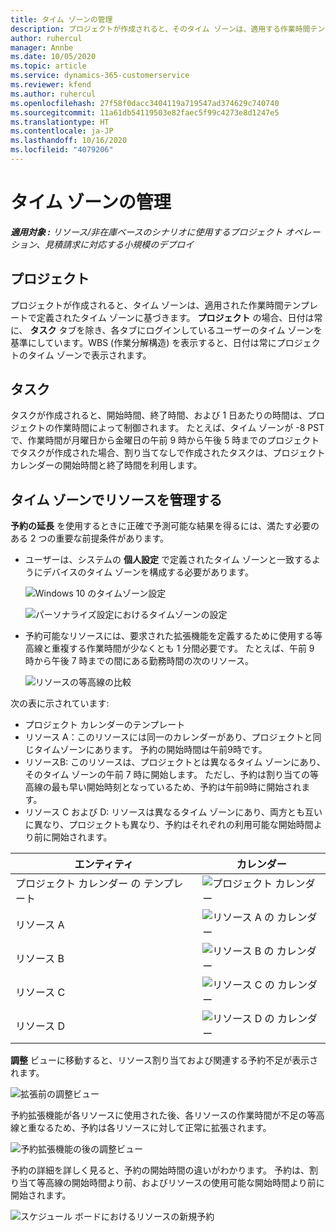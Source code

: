 ```yaml
---
title: タイム ゾーンの管理
description: プロジェクトが作成されると、そのタイム ゾーンは、適用する作業時間テンプレートで定義されたタイム ゾーンに基づきます。
author: ruhercul
manager: Annbe
ms.date: 10/05/2020
ms.topic: article
ms.service: dynamics-365-customerservice
ms.reviewer: kfend
ms.author: ruhercul
ms.openlocfilehash: 27f58f0dacc3404119a719547ad374629c740740
ms.sourcegitcommit: 11a61db54119503e82faec5f99c4273e8d1247e5
ms.translationtype: HT
ms.contentlocale: ja-JP
ms.lasthandoff: 10/16/2020
ms.locfileid: "4079206"
---
```

# <a name="manage-time-zones"></a>タイム ゾーンの管理

_**適用対象 :** リソース/非在庫ベースのシナリオに使用するプロジェクト オペレーション、見積請求に対応する小規模のデプロイ_


## <a name="projects"></a>プロジェクト

プロジェクトが作成されると、タイム ゾーンは、適用された作業時間テンプレートで定義されたタイム ゾーンに基づきます。 **プロジェクト** の場合、日付は常に、 **タスク** タブを除き、各タブにログインしているユーザーのタイム ゾーンを基準にしています。WBS (作業分解構造) を表示すると、日付は常にプロジェクトのタイム ゾーンで表示されます。

## <a name="tasks"></a>タスク

タスクが作成されると、開始時間、終了時間、および 1 日あたりの時間は、プロジェクトの作業時間によって制御されます。 たとえば、タイム ゾーンが -8 PST で、作業時間が月曜日から金曜日の午前 9 時から午後 5 時までのプロジェクトでタスクが作成された場合、割り当てなしで作成されたタスクは、プロジェクト カレンダーの開始時間と終了時間を利用します。

## <a name="manage-resources-with-time-zones"></a>タイム ゾーンでリソースを管理する

**予約の延長** を使用するときに正確で予測可能な結果を得るには、満たす必要のある 2 つの重要な前提条件があります。  

- ユーザーは、システムの **個人設定** で定義されたタイム ゾーンと一致するようにデバイスのタイム ゾーンを構成する必要があります。
 
  ![Windows 10 のタイムゾーン設定](media/reconcile-assignments-03.png)

  ![パーソナライズ設定におけるタイムゾーンの設定](media/reconcile-assignments-04.png)
 
- 予約可能なリソースには、要求された拡張機能を定義するために使用する等高線と重複する作業時間が少なくとも 1 分間必要です。 たとえば、午前 9 時から午後 7 時までの間にある勤務時間の次のリソース。 

  ![リソースの等高線の比較](media/reconcile-assignments-05.png)

次の表に示されています:

- プロジェクト カレンダーのテンプレート
- リソース A：このリソースには同一のカレンダーがあり、プロジェクトと同じタイムゾーンにあります。 予約の開始時間は午前9時です。
- リソースB: このリソースは、プロジェクトとは異なるタイム ゾーンにあり、そのタイム ゾーンの午前 7 時に開始します。 ただし、予約は割り当ての等高線の最も早い開始時刻となっているため、予約は午前9時に開始されます。
- リソース C および D: リソースは異なるタイム ゾーンにあり、両方とも互いに異なり、プロジェクトも異なり、予約はそれぞれの利用可能な開始時間より前に開始されます。

|エンティティ  |カレンダー  |
|-|-|
|プロジェクト カレンダー の テンプレート   | ![プロジェクト カレンダー](media/reconcile-assignments-06.png) |
|リソース A  | ![リソース A の カレンダー](media/reconcile-assignments-06.png) |
|リソース B  |  ![リソース B の カレンダー](media/reconcile-assignments-07.png) |
|リソース C  |  ![リソース C の カレンダー](media/reconcile-assignments-08.png) |
|リソース D  | ![リソース D の カレンダー](media/reconcile-assignments-09.png)  |
 
**調整** ビューに移動すると、リソース割り当ておよび関連する予約不足が表示されます。

![拡張前の調整ビュー](media/reconcile-assignments-10.png)

予約拡張機能が各リソースに使用された後、各リソースの作業時間が不足の等高線と重なるため、予約は各リソースに対して正常に拡張されます。

![予約拡張機能の後の調整ビュー](media/reconcile-assignments-11.png) 

予約の詳細を詳しく見ると、予約の開始時間の違いがわかります。 予約は、割り当て等高線の開始時間より前、およびリソースの使用可能な開始時間より前に開始されます。

![スケジュール ボードにおけるリソースの新規予約](media/reconcile-assignments-12.png)
